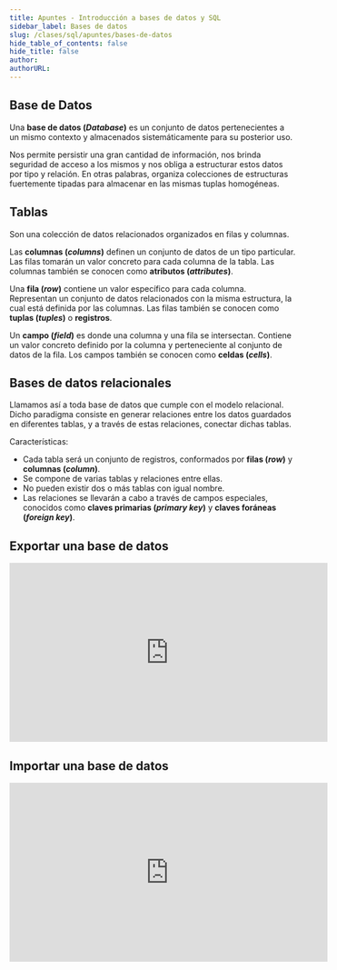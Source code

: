 ```yaml
---
title: Apuntes - Introducción a bases de datos y SQL
sidebar_label: Bases de datos
slug: /clases/sql/apuntes/bases-de-datos
hide_table_of_contents: false
hide_title: false
author: 
authorURL: 
---
```

## Base de Datos
Una **base de datos (*Database*)** es un conjunto de datos pertenecientes a un mismo contexto y almacenados sistemáticamente para su posterior uso.

Nos permite persistir una gran cantidad de información, nos brinda seguridad de acceso a los mismos y nos obliga a estructurar estos datos por tipo y relación. En otras palabras, organiza colecciones de estructuras fuertemente tipadas para almacenar en las mismas tuplas homogéneas.

## Tablas
Son una colección de datos relacionados organizados en filas y columnas.

Las **columnas (*columns*)** definen un conjunto de datos de un tipo particular. Las filas tomarán un valor concreto para cada columna de la tabla. Las columnas también se conocen como **atributos (*attributes*)**. 

Una **fila (*row*)** contiene un valor específico para cada columna. Representan un conjunto de datos relacionados con la misma estructura, la cual está definida por las columnas. Las filas también se conocen como **tuplas (*tuples*)** o **registros**.

Un **campo (*field*)** es donde una columna y una fila se intersectan. Contiene un valor concreto definido por la columna y perteneciente al conjunto de datos de la fila. Los campos también se conocen como **celdas (*cells*)**.




## Bases de datos relacionales
Llamamos así a toda base de datos que cumple con el modelo relacional. Dicho paradigma consiste en generar relaciones entre los datos guardados en diferentes tablas, y a través de estas relaciones, conectar dichas tablas.

Características:
* Cada tabla será un conjunto de registros, conformados por **filas (*row*)** y **columnas (*column*)**.
* Se compone de varias tablas y relaciones entre ellas.
* No pueden existir dos o más tablas con igual nombre.
* Las relaciones se llevarán a cabo a través de campos especiales, conocidos como **claves primarias (*primary key*)** y **claves foráneas (*foreign key*)**.



## Exportar una base de datos
<iframe width="560" height="315" src="https://www.youtube.com/embed/71PTdD2li0E" title="YouTube video player" frameborder="0" allow="accelerometer; autoplay; clipboard-write; encrypted-media; gyroscope; picture-in-picture" allowfullscreen></iframe>

## Importar una base de datos
<iframe width="560" height="315" src="https://www.youtube.com/embed/2Lxznt6Bi0w" title="YouTube video player" frameborder="0" allow="accelerometer; autoplay; clipboard-write; encrypted-media; gyroscope; picture-in-picture" allowfullscreen></iframe>